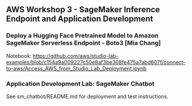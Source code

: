 ## AWS Workshop 3 - SageMaker Inference Endpoint and Application Development

### Deploy a Hugging Face Pretrained Model to Amazon SageMaker Serverless Endpoint - Boto3 [Mia Chang]

Notebook: https://github.com/aws/studio-lab-examples/blob/c154a9a009227c50e8af3be308fe475a7abd607f/connect-to-aws/Access_AWS_from_Studio_Lab_Deployment.ipynb

### Application Development Lab: SageMaker Chatbot

See sm_chatbot/README.md for deployment and test instructions.
